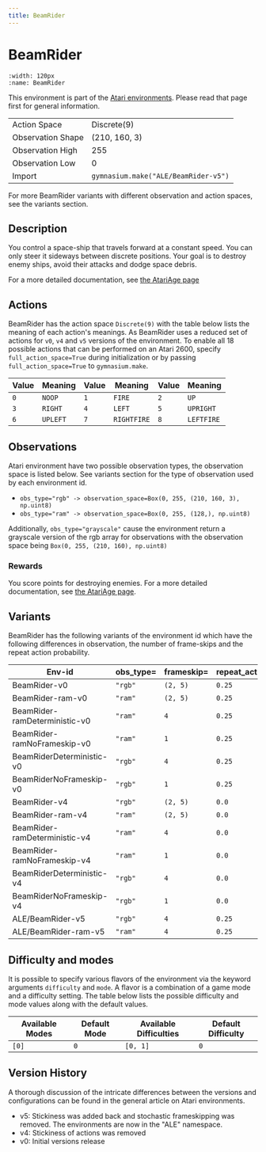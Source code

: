 ```yaml
---
title: BeamRider
---
```


# BeamRider

```{figure} ../../_static/videos/atari/beam_rider.gif
:width: 120px
:name: BeamRider
```

This environment is part of the <a href='..'>Atari environments</a>. Please read that page first for general information.

|   |   |
|---|---|
| Action Space | Discrete(9) |
| Observation Shape | (210, 160, 3) |
| Observation High | 255 |
| Observation Low | 0  |
| Import | `gymnasium.make("ALE/BeamRider-v5")` |

For more BeamRider variants with different observation and action spaces, see the variants section.

## Description

You control a space-ship that travels forward at a constant speed. You can only steer it sideways between discrete positions. Your goal is to destroy enemy ships, avoid their attacks and dodge space debris.

For a more detailed documentation, see [the AtariAge page](https://atariage.com/manual_thumbs.php?SoftwareID=860)

## Actions

BeamRider has the action space `Discrete(9)` with the table below lists the meaning of each action's meanings.
As BeamRider uses a reduced set of actions for `v0`, `v4` and `v5` versions of the environment.
To enable all 18 possible actions that can be performed on an Atari 2600, specify `full_action_space=True` during
initialization or by passing `full_action_space=True` to `gymnasium.make`.

| Value   | Meaning   | Value   | Meaning     | Value   | Meaning    |
|---------|-----------|---------|-------------|---------|------------|
| `0`     | `NOOP`    | `1`     | `FIRE`      | `2`     | `UP`       |
| `3`     | `RIGHT`   | `4`     | `LEFT`      | `5`     | `UPRIGHT`  |
| `6`     | `UPLEFT`  | `7`     | `RIGHTFIRE` | `8`     | `LEFTFIRE` |

## Observations

Atari environment have two possible observation types, the observation space is listed below.
See variants section for the type of observation used by each environment id.

- `obs_type="rgb" -> observation_space=Box(0, 255, (210, 160, 3), np.uint8)`
- `obs_type="ram" -> observation_space=Box(0, 255, (128,), np.uint8)`

Additionally, `obs_type="grayscale"` cause the environment return a grayscale version of the rgb array for observations with the observation space being `Box(0, 255, (210, 160), np.uint8)`
### Rewards

You score points for destroying enemies.
For a more detailed documentation, see [the AtariAge page](https://atariage.com/manual_thumbs.php?SystemID=2600&SoftwareID=860&itemTypeID=MANUAL).

## Variants

BeamRider has the following variants of the environment id which have the following differences in observation,
the number of frame-skips and the repeat action probability.

| Env-id                        | obs_type=   | frameskip=   | repeat_action_probability=   |
|-------------------------------|-------------|--------------|------------------------------|
| BeamRider-v0                  | `"rgb"`     | `(2, 5)`     | `0.25`                       |
| BeamRider-ram-v0              | `"ram"`     | `(2, 5)`     | `0.25`                       |
| BeamRider-ramDeterministic-v0 | `"ram"`     | `4`          | `0.25`                       |
| BeamRider-ramNoFrameskip-v0   | `"ram"`     | `1`          | `0.25`                       |
| BeamRiderDeterministic-v0     | `"rgb"`     | `4`          | `0.25`                       |
| BeamRiderNoFrameskip-v0       | `"rgb"`     | `1`          | `0.25`                       |
| BeamRider-v4                  | `"rgb"`     | `(2, 5)`     | `0.0`                        |
| BeamRider-ram-v4              | `"ram"`     | `(2, 5)`     | `0.0`                        |
| BeamRider-ramDeterministic-v4 | `"ram"`     | `4`          | `0.0`                        |
| BeamRider-ramNoFrameskip-v4   | `"ram"`     | `1`          | `0.0`                        |
| BeamRiderDeterministic-v4     | `"rgb"`     | `4`          | `0.0`                        |
| BeamRiderNoFrameskip-v4       | `"rgb"`     | `1`          | `0.0`                        |
| ALE/BeamRider-v5              | `"rgb"`     | `4`          | `0.25`                       |
| ALE/BeamRider-ram-v5          | `"ram"`     | `4`          | `0.25`                       |

## Difficulty and modes

It is possible to specify various flavors of the environment via the keyword arguments `difficulty` and `mode`.
A flavor is a combination of a game mode and a difficulty setting. The table below lists the possible difficulty and mode values
along with the default values.

| Available Modes   | Default Mode   | Available Difficulties   | Default Difficulty   |
|-------------------|----------------|--------------------------|----------------------|
| `[0]`             | `0`            | `[0, 1]`                 | `0`                  |

## Version History

A thorough discussion of the intricate differences between the versions and configurations can be found in the general article on Atari environments.

* v5: Stickiness was added back and stochastic frameskipping was removed. The environments are now in the "ALE" namespace.
* v4: Stickiness of actions was removed
* v0: Initial versions release
